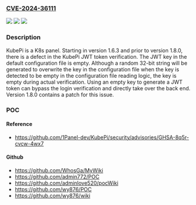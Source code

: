 ### [CVE-2024-36111](https://cve.mitre.org/cgi-bin/cvename.cgi?name=CVE-2024-36111)
![](https://img.shields.io/static/v1?label=Product&message=KubePi&color=blue)
![](https://img.shields.io/static/v1?label=Version&message=%3D%20%3E%3D%201.6.3%2C%20%3C%201.8.0%20&color=brighgreen)
![](https://img.shields.io/static/v1?label=Vulnerability&message=CWE-1259%3A%20Improper%20Restriction%20of%20Security%20Token%20Assignment&color=brighgreen)

### Description

KubePi is a K8s panel. Starting in version 1.6.3 and prior to version 1.8.0, there is a defect in the KubePi JWT token verification. The JWT key in the default configuration file is empty. Although a random 32-bit string will be generated to overwrite the key in the configuration file when the key is detected to be empty in the configuration file reading logic, the key is empty during actual verification. Using an empty key to generate a JWT token can bypass the login verification and directly take over the back end. Version 1.8.0 contains a patch for this issue.

### POC

#### Reference
- https://github.com/1Panel-dev/KubePi/security/advisories/GHSA-8q5r-cvcw-4wx7

#### Github
- https://github.com/WhosGa/MyWiki
- https://github.com/admin772/POC
- https://github.com/adminlove520/pocWiki
- https://github.com/wy876/POC
- https://github.com/wy876/wiki

